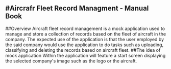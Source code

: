 
#Aircrafr Fleet Record Managment - Manual Book
---
##Overview
Aircraft fleet record management is a mock application used to manage and store a collection of records based on the fleet of aircraft in the company. The expected use of the application is that the user employed by the said company would use the application to do tasks such as uploading, classifying and deleting the records based on aircraft fleet. 
##The idea of mock application
Within the application will feature a start screen displaying the selected company's image such as the logo or the aircraft.


